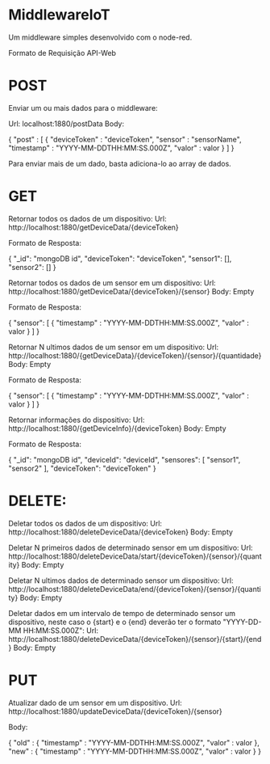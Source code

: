 # MiddlewareIoT
Um middleware simples desenvolvido com o node-red.

Formato de Requisição API-Web

# POST

Enviar um ou mais dados para o middleware:

Url: localhost:1880/postData
Body: 

{
	"post" : 
	[
		{
			"deviceToken"  : "deviceToken", 
			"sensor" : "sensorName",
			"timestamp" : "YYYY-MM-DDTHH:MM:SS.000Z",
			"valor" : valor
		}
	]
}

Para enviar mais de um dado, basta adiciona-lo ao array de dados.

# GET

Retornar todos os dados de um dispositivo:
Url: http://localhost:1880/getDeviceData/{deviceToken}

Formato de Resposta:

{
    "_id": "mongoDB id",
    "deviceToken": "deviceToken",
    "sensor1": [],
    "sensor2": []
}

Retornar todos os dados de um sensor em um dispositivo:
Url: http://localhost:1880/getDeviceData/{deviceToken}/{sensor}
Body: Empty

Formato de Resposta:

{
    "sensor": [
        {
			"timestamp" : "YYYY-MM-DDTHH:MM:SS.000Z",
			"valor" : valor
        }
    ]
}

Retornar N ultimos dados de um sensor em um dispositivo:
Url: http://localhost:1880/{getDeviceData}/{deviceToken}/{sensor}/{quantidade}
Body: Empty

Formato de Resposta:

{
    "sensor": [
        {
			"timestamp" : "YYYY-MM-DDTHH:MM:SS.000Z",
			"valor" : valor
        }
    ]
}

Retornar informações do dispositivo:
Url: http://localhost:1880/{getDeviceInfo}/{deviceToken}
Body: Empty

Formato de Resposta:

{
    "_id": "mongoDB id",
    "deviceId": "deviceId",
    "sensores": [
        "sensor1",
        "sensor2"
    ],
    "deviceToken": "deviceToken"
}

# DELETE:

Deletar todos os dados de um dispositivo:
Url: http://localhost:1880/deleteDeviceData/{deviceToken}
Body: Empty

Deletar N primeiros dados de determinado sensor em um dispositivo:
Url: http://localhost:1880/deleteDeviceData/start/{deviceToken}/{sensor}/{quantity}
Body: Empty

Deletar N ultimos dados de determinado sensor  um dispositivo:
Url: http://localhost:1880/deleteDeviceData/end/{deviceToken}/{sensor}/{quantity}
Body: Empty

Deletar dados em um intervalo de tempo de determinado sensor um dispositivo, neste caso o {start} e o {end} deverão ter o formato
"YYYY-DD-MM HH:MM:SS.000Z":
Url: http://localhost:1880/deleteDeviceData/{deviceToken}/{sensor}/{start}/{end}
Body: Empty


# PUT

Atualizar dado de um sensor em um dispositivo.
Url:
http://localhost:1880/updateDeviceData/{deviceToken}/{sensor}

Body:

{
	"old" :
	{
		"timestamp" : "YYYY-MM-DDTHH:MM:SS.000Z",
		"valor" : valor
	},
	"new" :
	{
		"timestamp" : "YYYY-MM-DDTHH:MM:SS.000Z",
		"valor" : valor
	}
}
